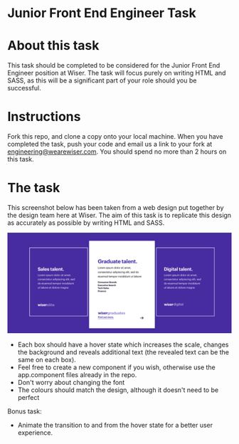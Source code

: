 # Junior Front End Engineer Task


# About this task

This task should be completed to be considered for the Junior Front End Engineer position at Wiser. The task will focus purely on writing HTML and SASS, as this will be a significant part of your role should you be successful.

# Instructions

Fork this repo, and clone a copy onto your local machine. When you have completed the task, push your code and email us a link to your fork at engineering@wearewiser.com. You should spend no more than 2 hours on this task.

# The task

This screenshot below has been taken from a web design put together by the design team here at Wiser. The aim of this task is to replicate this design as accurately as possible by writing HTML and SASS.

![Alt text](src/assets/design.png)

- Each box should have a hover state which increases the scale, changes the background and reveals additional text (the revealed text can be the same on each box).
- Feel free to create a new component if you wish, otherwise use the app.component files already in the repo.
- Don't worry about changing the font
- The colours should match the design, although it doesn't need to be perfect

Bonus task:

- Animate the transition to and from the hover state for a better user experience.
